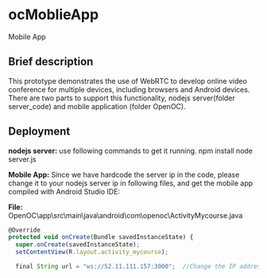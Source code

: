 # ocMoblieApp
Mobile App

## Brief description

This prototype demonstrates the use of WebRTC to develop 
online video conference for multiple devices, including 
browsers and Android devices. There are two parts to 
support this functionality, nodejs server(folder server_code)
and mobile application (folder OpenOC).


## Deployment

**nodejs server:** use following commands to get it running.
npm install
node server.js


**Mobile App:**
Since we have hardcode the server ip in the code, please change 
it to your nodejs server ip in following files, and get the 
mobile app compiled with Android Studio IDE:

**File:** OpenOC\app\src\main\java\android\com\openoc\ActivityMycourse.java

```javascript  
@Override
protected void onCreate(Bundle savedInstanceState) {
  super.onCreate(savedInstanceState);
  setContentView(R.layout.activity_mycourse);

  final String url = "ws://52.11.111.157:3000";  //Change the IP address and port to your own server IP and port  
```

